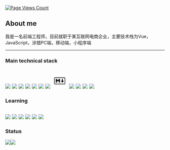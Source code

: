 [![Page Views Count](https://badges.toozhao.com/badges/01F16VGSMBQHPZCMB3R8W66DNK/green.svg)](https://badges.toozhao.com/stats/01F16VGSMBQHPZCMB3R8W66DNK "Get your own page views count badge on badges.toozhao.com")

## About me

我是一名前端工程师，目前就职于某互联网电商企业，主要技术栈为Vue，JavaScript，涉猎PC端，移动端，小程序端

---

### Main technical stack

<code><img height="50" src="https://www.vectorlogo.zone/logos/javascript/javascript-icon.svg"></code>
<code><img height="50" src="https://www.vectorlogo.zone/logos/w3_html5/w3_html5-icon.svg"></code>
<code><img height="50" src="https://www.vectorlogo.zone/logos/vuejs/vuejs-icon.svg"></code>
<code><img height="50" src="https://www.vectorlogo.zone/logos/git-scm/git-scm-icon.svg"></code>
<code><img height="50" src="https://www.vectorlogo.zone/logos/github/github-icon.svg"></code>
<code><img height="50" src="https://www.vectorlogo.zone/logos/gitlab/gitlab-icon.svg"></code>
<code><img height="50" src="https://www.vectorlogo.zone/logos/google_chrome/google_chrome-icon.svg"></code>
<code><img height="50" src="https://raw.githubusercontent.com/edent/SuperTinyIcons/master/images/svg/markdown.svg"></code>
<code><img height="50" src="https://www.vectorlogo.zone/logos/wechat/wechat-tile.svg"></code>
<code><img height="50" src="https://github.com/detain/svg-logos/blob/master/svg/overwatch-2.svg"></code>
<code><img height="50" src="https://www.vectorlogo.zone/logos/atlassian_jira/atlassian_jira-ar21.svg"></code>
<code><img height="50" src="https://www.vectorlogo.zone/logos/lesscss/lesscss-icon.svg"></code>
---

### Learning
<code><img height="50" src="https://www.vectorlogo.zone/logos/nodejs/nodejs-icon.svg"></code>
<code><img height="50" src="https://www.vectorlogo.zone/logos/js_webpack/js_webpack-icon.svg"></code>
<code><img height="50" src="https://www.vectorlogo.zone/logos/reactjs/reactjs-icon.svg"></code>
<code><img height="50" src="https://www.vectorlogo.zone/logos/typescriptlang/typescriptlang-icon.svg"></code>
<code><img height="50" src="https://www.vectorlogo.zone/logos/nginx/nginx-icon.svg"></code>
<code><img height="50" src="https://vkceyugu.cdn.bspapp.com/VKCEYUGU-f184e7c3-1912-41b2-b81f-435d1b37c7b4/1ae87107-2943-4ba6-be2b-390ca27c6260.png"></code>
---

### Status
<!-- <p align="left"> <img src="https://github-readme-stats.vercel.app/api?username=wavedanger&show_icons=true&count_private=true&theme=gotham" alt="wavedanger" /> -->
<!-- <p align="left"> <img src="https://github-readme-stats.vercel.app/api/top-langs/?username=wavedanger&layout=compact&hide=glsl" alt="wavedanger" /> -->
<img align="" height="137px" src="https://github-readme-stats.vercel.app/api?username=wavedanger&hide_title=true&hide_border=true&show_icons=true&include_all_commits=true&line_height=21&bg_color=0,EC6C6C,FFD479,FFFC79,73FA79&theme=graywhite&locale=cn" /><img align="" height="137px" src="https://github-readme-stats.vercel.app/api/top-langs/?username=wavedanger&hide_title=true&hide_border=true&layout=compact&bg_color=0,73FA79,73FDFF,D783FF&theme=graywhite&locale=cn" />
